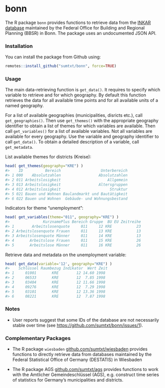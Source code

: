 
<!-- README.md is generated from README.Rmd. Please edit that file -->

# bonn

The R package `bonn` provides functions to retrieve data from the [INKAR
database](https://www.inkar.de/) maintained by the Federal Office for
Building and Regional Planning (BBSR) in Bonn. The package uses an
undocumented JSON API.

### Installation

You can install the package from Github using:

``` r
remotes::install_github("sumtxt/bonn", force=TRUE)
```

### Usage

The main data-retrieving function is `get_data()`. It requires to
specify which variable to retrieve and for which geography. By default
this function retrieves the data for all available time points and for
all available units of a named geography.

For a list of available geographies (municipalities, disricts etc.),
call `get_geographies()`. Then use `get_themes()` with the appropriate
geography identifier to obtain a list of themes for which variables are
available. Then call `get_variables()` for a list of available
variables. Not all variables are available for every geography. Use the
variable and geography identifier to call `get_data()`. To obtain a
detailed description of a variable, call `get_metadata`.

List available themes for districts (Kreise):

``` r
head( get_themes(geography="KRE") ) 
#>    ID          Bereich                  Unterbereich
#> 1 000    Absolutzahlen                 Absolutzahlen
#> 2 011 Arbeitslosigkeit                     Allgemein
#> 3 013 Arbeitslosigkeit                 Altersgruppen
#> 4 012 Arbeitslosigkeit                      Struktur
#> 5 021 Bauen und Wohnen Baulandmarkt und Bautätigkeit
#> 6 022 Bauen und Wohnen  Gebäude- und Wohnungsbestand
```

Indicators for theme “unemployment”:

``` r
head( get_variables(theme="011", geography="KRE") ) 
#>               KurznamePlus Bereich Gruppe  BU EU Zeitreihe
#> 1        Arbeitslosenquote     011     12 KRE           23
#> 2 Arbeitslosenquote Frauen     011     13 KRE           13
#> 3 Arbeitslosenquote Männer     011     14 KRE           13
#> 4       Arbeitslose Frauen     011     15 KRE           26
#> 5       Arbeitslose Männer     011     16 KRE           26
```

Retrieve data and metadata on the unemployment variable:

``` r
head( get_data(variable='12', geography="KRE") ) 
#>    Schlüssel Raumbezug Indikator  Wert Zeit
#> 1     01001       KRE        12 14.60 1998
#> 2     06533       KRE        12  7.85 1998
#> 3     03404       KRE        12 11.66 1998
#> 4     09276       KRE        12  7.29 1998
#> 5     03101       KRE        12 13.36 1998
#> 6     08221       KRE        12  7.87 1998
```

### Notes

- User reports suggest that some IDs of the database are not necessarily
  stable over time (see <https://github.com/sumtxt/bonn/issues/1>).

### Complementary Packages

- The R package `wiesbaden`
  [github.com/sumtxt/wiesbaden](https://github.com/sumtxt/wiesbaden)
  provides functions to directly retrieve data from databases maintained
  by the Federal Statistical Office of Germany (DESTATIS) in Wiesbaden

- The R package AGS
  [github.com/sumtxt/ags](https://github.com/sumtxt/ags/) provides
  functions to work with the Amtlicher Gemeindeschlüssel (AGS),
  e.g. construct time series of statistics for Germany’s municipalities
  and districts.
